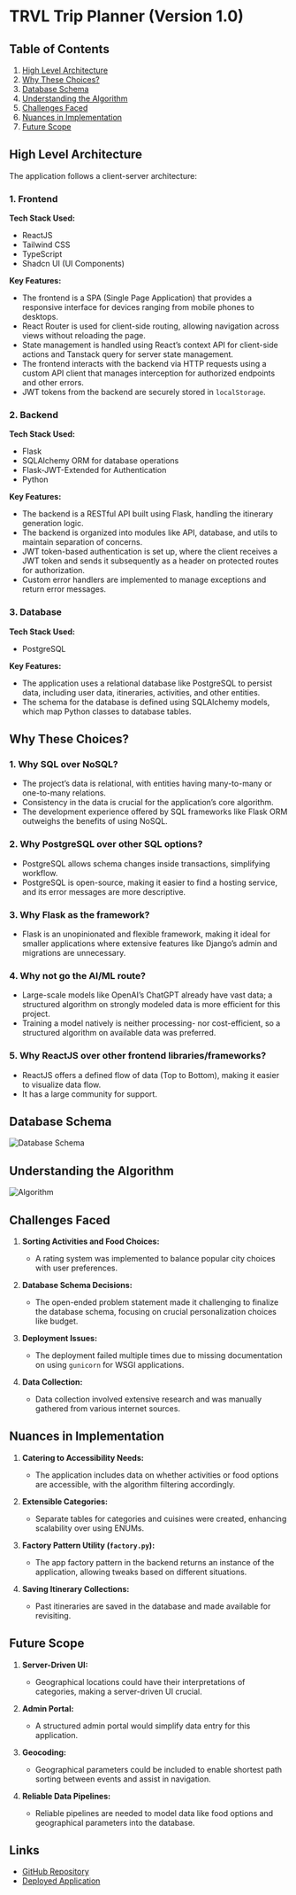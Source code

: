 # TRVL Trip Planner (Version 1.0)

## Table of Contents

1. [High Level Architecture](#high-level-architecture)
2. [Why These Choices?](#why-these-choices)
3. [Database Schema](#database-schema)
4. [Understanding the Algorithm](#understanding-the-algorithm)
5. [Challenges Faced](#challenges-faced)
6. [Nuances in Implementation](#nuances-in-implementation)
7. [Future Scope](#future-scope)

## High Level Architecture

The application follows a client-server architecture:

### 1. Frontend

**Tech Stack Used:**
- ReactJS
- Tailwind CSS
- TypeScript
- Shadcn UI (UI Components)

**Key Features:**
- The frontend is a SPA (Single Page Application) that provides a responsive interface for devices ranging from mobile phones to desktops.
- React Router is used for client-side routing, allowing navigation across views without reloading the page.
- State management is handled using React’s context API for client-side actions and Tanstack query for server state management.
- The frontend interacts with the backend via HTTP requests using a custom API client that manages interception for authorized endpoints and other errors.
- JWT tokens from the backend are securely stored in `localStorage`.

### 2. Backend

**Tech Stack Used:**
- Flask
- SQLAlchemy ORM for database operations
- Flask-JWT-Extended for Authentication
- Python

**Key Features:**
- The backend is a RESTful API built using Flask, handling the itinerary generation logic.
- The backend is organized into modules like API, database, and utils to maintain separation of concerns.
- JWT token-based authentication is set up, where the client receives a JWT token and sends it subsequently as a header on protected routes for authorization.
- Custom error handlers are implemented to manage exceptions and return error messages.

### 3. Database

**Tech Stack Used:**
- PostgreSQL

**Key Features:**
- The application uses a relational database like PostgreSQL to persist data, including user data, itineraries, activities, and other entities.
- The schema for the database is defined using SQLAlchemy models, which map Python classes to database tables.

## Why These Choices?

### 1. Why SQL over NoSQL?

- The project’s data is relational, with entities having many-to-many or one-to-many relations.
- Consistency in the data is crucial for the application’s core algorithm.
- The development experience offered by SQL frameworks like Flask ORM outweighs the benefits of using NoSQL.

### 2. Why PostgreSQL over other SQL options?

- PostgreSQL allows schema changes inside transactions, simplifying workflow.
- PostgreSQL is open-source, making it easier to find a hosting service, and its error messages are more descriptive.

### 3. Why Flask as the framework?

- Flask is an unopinionated and flexible framework, making it ideal for smaller applications where extensive features like Django’s admin and migrations are unnecessary.

### 4. Why not go the AI/ML route?

- Large-scale models like OpenAI’s ChatGPT already have vast data; a structured algorithm on strongly modeled data is more efficient for this project.
- Training a model natively is neither processing- nor cost-efficient, so a structured algorithm on available data was preferred.

### 5. Why ReactJS over other frontend libraries/frameworks?

- ReactJS offers a defined flow of data (Top to Bottom), making it easier to visualize data flow.
- It has a large community for support.

## Database Schema

![Database Schema](https://github.com/user-attachments/assets/7f83be88-897a-4464-ac8d-48c3d2275c8c)

## Understanding the Algorithm

![Algorithm](https://github.com/user-attachments/assets/334a89b5-a9da-44bd-9a86-343965e84b96)

## Challenges Faced

1. **Sorting Activities and Food Choices:**
   - A rating system was implemented to balance popular city choices with user preferences.

2. **Database Schema Decisions:**
   - The open-ended problem statement made it challenging to finalize the database schema, focusing on crucial personalization choices like budget.

3. **Deployment Issues:**
   - The deployment failed multiple times due to missing documentation on using `gunicorn` for WSGI applications.

4. **Data Collection:**
   - Data collection involved extensive research and was manually gathered from various internet sources.

## Nuances in Implementation

1. **Catering to Accessibility Needs:**
   - The application includes data on whether activities or food options are accessible, with the algorithm filtering accordingly.

2. **Extensible Categories:**
   - Separate tables for categories and cuisines were created, enhancing scalability over using ENUMs.

3. **Factory Pattern Utility (`factory.py`):**
   - The app factory pattern in the backend returns an instance of the application, allowing tweaks based on different situations.

4. **Saving Itinerary Collections:**
   - Past itineraries are saved in the database and made available for revisiting.

## Future Scope

1. **Server-Driven UI:**
   - Geographical locations could have their interpretations of categories, making a server-driven UI crucial.

2. **Admin Portal:**
   - A structured admin portal would simplify data entry for this application.

3. **Geocoding:**
   - Geographical parameters could be included to enable shortest path sorting between events and assist in navigation.

4. **Reliable Data Pipelines:**
   - Reliable pipelines are needed to model data like food options and geographical parameters into the database.

## Links

- [GitHub Repository](https://github.com/Its-Tanay/rainy-day)
- [Deployed Application](https://trvl-itinerary.vercel.app/)